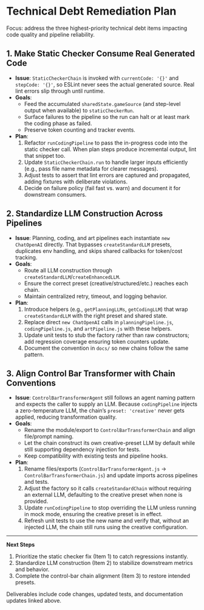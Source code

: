 # Technical Debt Remediation Plan

Focus: address the three highest-priority technical debt items impacting code quality and pipeline reliability.

## 1. Make Static Checker Consume Real Generated Code
- **Issue**: `StaticCheckerChain` is invoked with `currentCode: '{}'` and `stepCode: '{}'`, so ESLint never sees the actual generated source. Real lint errors slip through until runtime.
- **Goals**:
  - Feed the accumulated `sharedState.gameSource` (and step-level output when available) to `staticCheckerRun`.
  - Surface failures to the pipeline so the run can halt or at least mark the coding phase as failed.
  - Preserve token counting and tracker events.
- **Plan**:
  1. Refactor `runCodingPipeline` to pass the in-progress code into the static checker call. When plan steps produce incremental output, lint that snippet too.
  2. Update `StaticCheckerChain.run` to handle larger inputs efficiently (e.g., pass file name metadata for clearer messages).
  3. Adjust tests to assert that lint errors are captured and propagated, adding fixtures with deliberate violations.
  4. Decide on failure policy (fail fast vs. warn) and document it for downstream consumers.

## 2. Standardize LLM Construction Across Pipelines
- **Issue**: Planning, coding, and art pipelines each instantiate `new ChatOpenAI` directly. That bypasses `createStandardLLM` presets, duplicates env handling, and skips shared callbacks for token/cost tracking.
- **Goals**:
  - Route all LLM construction through `createStandardLLM`/`createEnhancedLLM`.
  - Ensure the correct preset (creative/structured/etc.) reaches each chain.
  - Maintain centralized retry, timeout, and logging behavior.
- **Plan**:
  1. Introduce helpers (e.g., `getPlanningLLMs`, `getCodingLLM`) that wrap `createStandardLLM` with the right preset and shared state.
  2. Replace direct `new ChatOpenAI` calls in `planningPipeline.js`, `codingPipeline.js`, and `artPipeline.js` with these helpers.
  3. Update unit tests to stub the factory rather than raw constructors; add regression coverage ensuring token counters update.
  4. Document the convention in `docs/` so new chains follow the same pattern.

## 3. Align Control Bar Transformer with Chain Conventions
- **Issue**: `ControlBarTransformerAgent` still follows an agent naming pattern and expects the caller to supply an LLM. Because `codingPipeline` injects a zero-temperature LLM, the chain’s `preset: 'creative'` never gets applied, reducing transformation quality.
- **Goals**:
  - Rename the module/export to `ControlBarTransformerChain` and align file/prompt naming.
  - Let the chain construct its own creative-preset LLM by default while still supporting dependency injection for tests.
  - Keep compatibility with existing tests and pipeline hooks.
- **Plan**:
  1. Rename files/exports (`ControlBarTransformerAgent.js` → `ControlBarTransformerChain.js`) and update imports across pipelines and tests.
  2. Adjust the factory so it calls `createStandardChain` without requiring an external LLM, defaulting to the creative preset when none is provided.
  3. Update `runCodingPipeline` to stop overriding the LLM unless running in mock mode, ensuring the creative preset is in effect.
  4. Refresh unit tests to use the new name and verify that, without an injected LLM, the chain still runs using the creative configuration.

---
**Next Steps**
1. Prioritize the static checker fix (Item 1) to catch regressions instantly.
2. Standardize LLM construction (Item 2) to stabilize downstream metrics and behavior.
3. Complete the control-bar chain alignment (Item 3) to restore intended presets.

Deliverables include code changes, updated tests, and documentation updates linked above.

